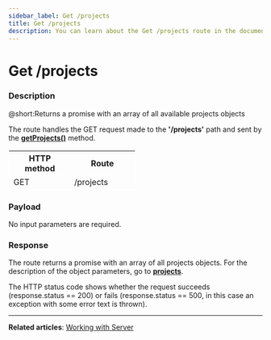 ```yaml
---
sidebar_label: Get /projects
title: Get /projects
description: You can learn about the Get /projects route in the documentation of the DHTMLX JavaScript To Do List library. Browse developer guides and API reference, try out code examples and live demos, and download a free 30-day evaluation version of DHTMLX To Do List.
---
```


# Get /projects

### Description

@short:Returns a promise with an array of all available projects objects

The route handles the GET request made to the **'/projects'** path and sent by the [**getProjects()**](api/rest_api/methods/getprojects_method.md) method. 

<table style="border: 1px solid white; border-collapse: collapse; width:50%">
<thead style="border: 1px solid white; border-collapse: collapse;">
<th style="width:25%">HTTP method</th>
<th style="width:25%">Route</th>
</thead>
<tbody style="border: 1px solid white; border-collapse: collapse">
<tr>
<td>GET</td>
<td>/projects</td>
</tr>
</tbody>
</table>


### Payload

No input parameters are required.


### Response

The route returns a promise with an array of all projects objects. 
For the description of the object parameters, go to [**projects**](api/configs/projects_config.md).

The HTTP status code shows whether the request succeeds (response.status == 200) or fails (response.status == 500, in this case an exception with some error text is thrown).

---

**Related articles**: [Working with Server](guides/working_with_server.md)